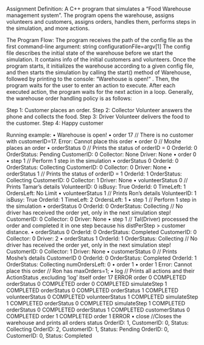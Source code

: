 Assignment Definition:
A C++ program that simulates a “Food Warehouse management system”. The program opens the warehouse, assigns volunteers and customers,
assigns orders, handles them, performs steps in the simulation, and more actions.

The Program Flow:
The program receives the path of the config file as the first command-line argument:
string configurationFile=argv[1]
The config file describes the initial state of the warehouse before we start the simulation. It contains info of the initial customers and volunteers.
Once the program starts, it initializes the warehouse according to a given config file, and then
starts the simulation by calling the start() method of Warehouse, followed by printing to the console: “Warehouse is open!“ .
Then, the program waits for the user to enter an action to execute. After each executed action,
the program waits for the next action in a loop.
Generally, the warehouse order handling policy is as follows:

Step 1: Customer places an order. 
Step 2: Collector Volunteer answers the phone and collects the food.
Step 3: Driver Volunteer delivers the food to the customer.
Step 4: Happy customer

Running example:
• Warehouse is open!
• order 17 // There is no customer with customerID=17.
Error: Cannot place this order
• order 0 // Moshe places an order
• orderStatus 0 // Prints the status of orderID = 0
OrderId: 0
OrderStatus: Pending
CustomerID: 0
Collector: None
Driver: None
• order 0
• step 1 // Perform 1 step in the simulation
• orderStatus 0
OrderId: 0
OrderStatus: Collecting
CustomerID: 0
Collector: 0
Driver: None
• orderStatus 1 // Prints the status of orderID = 1
OrderId: 1
OrderStatus: Collecting
CustomerID: 0
Collector: 1
Driver: None
• volunteerStatus 0 // Prints Tamar’s details
VolunteerID: 0
isBusy: True
OrderId: 0
TimeLeft: 1
OrdersLeft: No Limit
• volunteerStatus 1 // Prints Ron’s details
VolunteerID: 1
isBusy: True
OrderId: 1
TimeLeft: 2
OrdersLeft: 1
• step 1 // Perform 1 step in the simulation
• orderStatus 0
OrderId: 0
OrderStatus: Collecting // No driver has received the order yet, only in the next
simulation step!
CustomerID: 0
Collector: 0
Driver: None
• step 1 // Tal(Driver) processed the order and completed it in one step because his
distPerStep > customer distance.
• orderStatus 0
OrderId: 0
OrderStatus: Completed
CustomerID: 0
Collector: 0
Driver: 2
• orderStatus 1
OrderId: 1
OrderStatus: Collecting // No driver has received the order yet, only in the next
simulation step!
CustomerID: 0
Collector: 1
Driver: None
• customerStatus 0 // Prints Moshe’s details
CustomerID 0
OrderId: 0
OrderStatus: Completed
OrderId: 1
OrderStatus: Collecting
numOrdersLeft: 0
• order 1
• order 1
Error: Cannot place this order // Ron has maxOrders=1;
• log // Prints all actions and their ActionStatus ,excluding ‘log’ itself
order 17 ERROR
order 0 COMPLETED
orderStatus 0 COMPLETED
order 0 COMPLETED
simulateStep 1 COMPLETED
orderStatus 0 COMPLETED
orderStatus 1 COMPLETED
volunteerStatus 0 COMPLETED
volunteerStatus 1 COMPLETED
simulateStep 1 COMPLETED
orderStatus 0 COMPLETED
simulateStep 1 COMPLETED
orderStatus 0 COMPLETED
orderStatus 1 COMPLETED
customerStatus 0 COMPLETED
order 1 COMPLETED
order 1 ERROR
• close //Closes the warehouse and prints all orders status
OrderID: 1, CustomerID: 0, Status: Collecting
OrderID: 2, CustomerID: 1, Status: Pending
OrderID: 0, CustomerID: 0, Status: Completed
